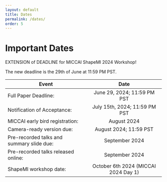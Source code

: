 ```yaml
---
layout: default
title: Dates
permalink: /dates/
order: 5
---
```

# Important Dates

EXTENSION of DEADLINE for MICCAI ShapeMI 2024 Workshop!

The new deadline is the 29th of June at 11:59 PM PST.

| Event | Date |
|---|:---:|
| Full Paper Deadline: | June 29, 2024; 11:59 PM PST |
| Notification of Acceptance: | July 15th, 2024; 11:59 PM PST |
| MICCAI early bird registration: | August 2024 |
| Camera-ready version due: | August 2024; 11:59 PST |
| Pre-recorded talks and summary slide due: | September 2024 |
| Pre-recorded talks released online: | September 2024 |
| ShapeMI workshop date: | October 6th 2024 (MICCAI 2024 Day 1)  |
